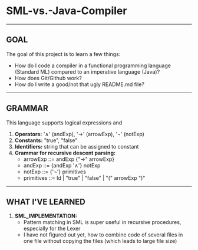 # SML-vs.-Java-Compiler
***
## GOAL
The goal of this project is to learn a few things:
* How do I code a compiler in a functional programming language (Standard ML) compared to an imperative language (Java)?
* How does Git/Github work?
* How do I write a good/not that ugly README.md file?

---
## GRAMMAR
This language supports logical expressions and 
1. **Operators:** '∧' (andExp), '->' (arrowExp), '¬' (notExp)
2. **Constants:** "true", "false"
3. **Identifiers:** string that can be assigned to constant
4. **Grammar for recursive descent parsing:**
    * arrowExp    ::= andExp {"->" arrowExp}
    * andExp      ::= {andExp '∧'} notExp
    * notExp      ::= {'¬'} primitives
    * primitives  ::= Id | "true" | "false" | "(" arrowExp ")"


---
## WHAT I'VE LEARNED
1. **SML_IMPLEMENTATION:**
    * Pattern matching in SML is super useful in recursive procedures, especially for the Lexer
    * I have not figured out yet, how to combine code of several files in one file without copying the files (which leads to large file size)